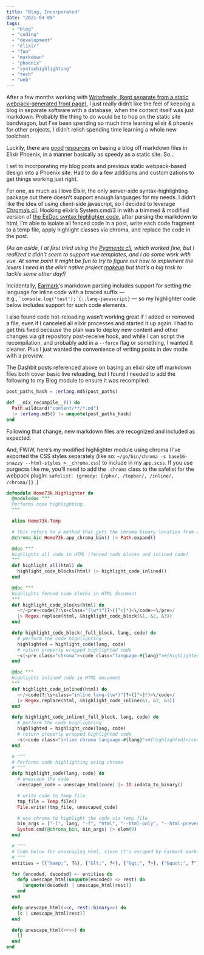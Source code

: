 ```yaml
---
title: "Blog, Incorporated"
date: "2021-04-05"
tags: 
  - "blog"
  - "coding"
  - "development"
  - "elixir"
  - "fun"
  - "markdown"
  - "phoenix"
  - "syntaxhighlighting"
  - "tech"
  - "web"
---
```


After a few months working with [Writefreely, (kept separate from a static webpack-generated front page)](https://73k.us/blog/new-front-page-internet-home), I just really didn’t like the feel of keeping a blog in separate software with a database, when the content itself was just markdown. Probably the thing to do would be to hop on the static site bandwagon, but I’ve been spending so much time learning elixir & phoenix for other projects, I didn’t relish spending time learning a whole new toolchain.

Luckily, there are [good](http://www.sebastianseilund.com/static-markdown-blog-posts-with-elixir-phoenix) [resources](https://dashbit.co/blog/welcome-to-our-blog-how-it-was-made) on basing a blog off markdown files in Elixir Phoenix, in a manner basically as speedy as a static site. So…

I set to incorporating my blog posts and previous static webpack-based design into a Phoenix site. Had to do a few additions and customizations to get things working just right.

For one, as much as I love Elxiir, the only server-side syntax-highlighting package out there doesn’t support enough languages for my needs. I didn’t like the idea of using client-side javascript, so I decided to leverage [Chroma’s cli](https://github.com/alecthomas/chroma#command-line-interface). Hooking elixir’s System.cmd/3 in with a trimmed & modified version of [the ExDoc syntax highlighter code](https://github.com/elixir-lang/ex_doc/blob/d5cde30f55c7e0cde486ec3878067aee82ccc924/lib/ex_doc/highlighter.ex), after parsing the markdown to html, I’m able to isolate all fenced code in a post, write each code fragment to a temp file, apply highlight classes via chroma, and replace the code in the post.

_(As an aside, I at first tried using the [Pygments cli](https://pygments.org/docs/cmdline/), which worked fine, but I realized it didn’t seem to support vue templates, and I do some work with vue. At some point it might be fun to try to figure out how to implement the lexers I need in the elixir native project [makeup](https://github.com/elixir-makeup/makeup) but that’s a big task to tackle some other day!)_

Incidentally, [Earmark](https://github.com/pragdave/earmark)‘s markdown parsing includes support for setting the language for inline code with a braced suffix — e.g., `` `console.log('test');`{:.lang-javascript} `` — so my highlighter code below includes support for such code elements.

I also found code hot-reloading wasn’t working great if I added or removed a file, even if I canceled all elixir processes and started it up again. I had to get this fixed because the plan was to deploy new content and other changes via git repository post-receive hook, and while I can script the recompilation, and probably add in a `--force` flag or something, I wanted it cleaner. Plus I just wanted the convenience of writing posts in dev mode with a preview.

The Dashbit posts referenced above on basing an elixir site off markdown files both cover basic live reloading, but I found I needed to add the following to my Blog module to ensure it was recompiled:

```elixir
post_paths_hash = :erlang.md5(post_paths)

def __mix_recompile__?() do
  Path.wildcard("content/**/*.md")
  |> :erlang.md5() != unquote(post_paths_hash)
end
```

Following that change, new markdown files are recognized and included as expected.

And, FWIW, here’s my modified highlighter module using chroma (I’ve exported the CSS styles separately (like so: `~/go/bin/chroma -s base16-snazzy --html-styles > _chroma.css`) to include in my `app.scss`. If you use purgecss like me, you’ll need to add the `.chroma` class to the safelist for the webpack plugin: `safelist: {greedy: [/phx/, /topbar/, /inline/, /chroma/]}` .)

```elixir
defmodule Home73k.Highlighter do
  @moduledoc """
  Performs code highlighting.
  """

  alias Home73k.Temp

  # This refers to a method that gets the chroma binary location from application config
  @chroma_bin Home73k.app_chroma_bin() |> Path.expand()

  @doc """
  Highlights all code in HTML (fenced code blocks and inlined code)
  """
  def highlight_all(html) do
    highlight_code_blocks(html) |> highlight_code_inlined()
  end

  @doc """
  Highlights fenced code blocks in HTML document
  """
  def highlight_code_blocks(html) do
    ~r/<pre><code(?:\s+class="(\w*)")?>([^<]*)<\/code><\/pre>/
    |> Regex.replace(html, &highlight_code_block(&1, &2, &3))
  end

  defp highlight_code_block(_full_block, lang, code) do
    # perform the code highlighting
    highlighted = highlight_code(lang, code)
    # return properly wrapped highlighted code
    ~s(<pre class="chroma"><code class="language-#{lang}">#{highlighted}</code></pre>)
  end

  @doc """
  Highlights inlined code in HTML document
  """
  def highlight_code_inlined(html) do
    ~r/<code(?:\s+class="inline lang-(\w*)")?>([^<]*)<\/code>/
    |> Regex.replace(html, &highlight_code_inline(&1, &2, &3))
  end

  defp highlight_code_inline(_full_block, lang, code) do
    # perform the code highlighting
    highlighted = highlight_code(lang, code)
    # return properly wrapped highlighted code
    ~s(<code class="inline chroma language-#{lang}">#{highlighted}</code>)
  end

  # """
  # Performs code highlighting using chroma
  # """
  defp highlight_code(lang, code) do
    # unescape the code
    unescaped_code = unescape_html(code) |> IO.iodata_to_binary()

    # write code to temp file
    tmp_file = Temp.file()
    File.write!(tmp_file, unescaped_code)

    # use chroma to highlight the code via temp file
    bin_args = ["-l", lang, "-f", "html", "--html-only", "--html-prevent-surrounding-pre", tmp_file]
    System.cmd(@chroma_bin, bin_args) |> elem(0)
  end

  # """
  # Code below for unescaping html, since it's escaped by Earmark markdown parsing
  # """
  entities = [{"&amp;", ?&}, {"&lt;", ?<}, {"&gt;", ?>}, {"&quot;", ?"}, {"&#39;", ?'}]

  for {encoded, decoded} <- entities do
    defp unescape_html(unquote(encoded) <> rest) do
      [unquote(decoded) | unescape_html(rest)]
    end
  end

  defp unescape_html(<<c, rest::binary>>) do
    [c | unescape_html(rest)]
  end

  defp unescape_html(<<>>) do
    []
  end
end
```
